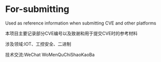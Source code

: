 # For-submitting
Used as reference information when submitting CVE and other platforms

本项目主要记录部分CVE编号以及致谢和用于提交CVE时的参考材料

涉及领域:IOT、工控安全、二进制

技术交流:WeChat WoMenQuChiShaoKaoBa
